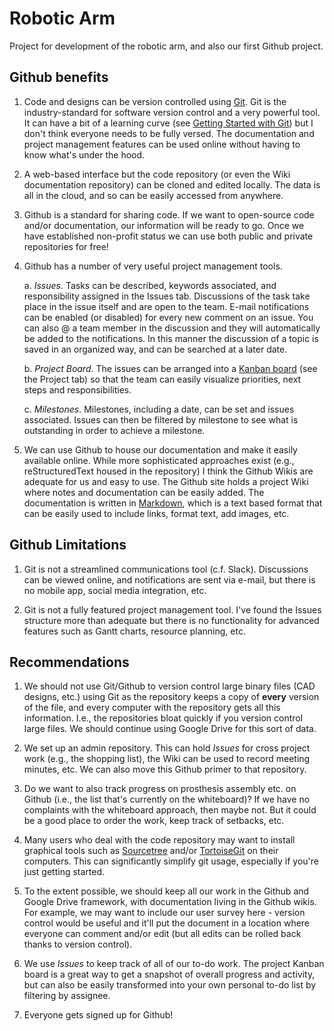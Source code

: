 # Robotic Arm

Project for development of the robotic arm, and also our first Github project.  

## Github benefits

1. Code and designs can be version controlled using [Git](https://git-scm.com).  Git is the industry-standard for software version control and a very powerful tool.  It can have a bit of a learning curve (see [Getting Started with Git](https://git-scm.com)) but I don't think everyone needs to be fully versed.  The documentation and project management features can be used online without having to know what's under the hood.  

1. A web-based interface but the code repository (or even the Wiki documentation repository) can be cloned and edited locally.  The data is all in the cloud, and so can be easily accessed from anywhere.

1. Github is a standard for sharing code.  If we want to open-source code and/or documentation, our information will be ready to go.  Once we have established non-profit status we can use both public and private repositories for free!

1. Github has a number of very useful project management tools.

   a. *Issues*. Tasks can be described, keywords associated, and responsibility assigned in the Issues tab.  Discussions of the task take place in the issue itself and are open to the team.  E-mail notifications can be enabled (or disabled) for every new comment on an issue.  You can also @ a team member in the discussion and they will automatically be added to the notifications.  In this manner the discussion of a topic is saved in an organized way, and can be searched at a later date.

   b. *Project Board*. The issues can be arranged into a [Kanban board](https://kanbanize.com/kanban-resources/getting-started/what-is-kanban-board/) (see the Project tab) so that the team can easily visualize priorities, next steps and responsibilities.
   
   c. *Milestones*. Milestones, including a date, can be set and issues associated.  Issues can then be filtered by milestone to see what is outstanding in order to achieve a milestone. 
   
1. We can use Github to house our documentation and make it easily available online.  While more sophisticated approaches exist (e.g., reStructuredText housed in the repository) I think the Github Wikis are adequate for us and easy to use.  The Github site holds a project Wiki where notes and documentation can be easily added.  The documentation is written in [Markdown](https://help.github.com/articles/basic-writing-and-formatting-syntax/), which is a text based format that can be easily used to include links, format text, add images, etc.

## Github Limitations

1. Git is not a streamlined communications tool (c.f. Slack).  Discussions can be viewed online, and notifications are sent via e-mail, but there is no mobile app, social media integration, etc.

1. Git is not a fully featured project management tool.  I've found the Issues structure more than adequate but there is no functionality for advanced features such as Gantt charts, resource planning, etc.

## Recommendations 

1. We should not use Git/Github to version control large binary files (CAD designs, etc.) using Git as the repository keeps a copy of **every** version of the file, and every computer with the repository gets all this information.  I.e., the repositories bloat quickly if you version control large files.  We should continue using Google Drive for this sort of data.

1. We set up an admin repository.  This can hold *Issues* for cross project work (e.g., the shopping list), the Wiki can be used to record meeting minutes, etc. We can also move this Github primer to that repository.

1. Do we want to also track progress on prosthesis assembly etc. on Github (i.e., the list that's currently on the whiteboard)? If we have no complaints with the whiteboard approach, then maybe not.  But it could be a good place to order the work, keep track of setbacks, etc.

1. Many users who deal with the code repository may want to install graphical tools such as [Sourcetree](https://www.sourcetreeapp.com) and/or [TortoiseGit](https://tortoisegit.org) on their computers.  This can significantly simplify git usage, especially if you're just getting started.

1. To the extent possible, we should keep all our work in the Github and Google Drive framework, with documentation living in the Github wikis.  For example, we may want to include our user survey here - version control would be useful and it'll put the document in a location where everyone can comment and/or edit (but all edits can be rolled back thanks to version control).

1. We use *Issues* to keep track of all of our to-do work.  The project Kanban board is a great way to get a snapshot of overall progress and activity, but can also be easily transformed into your own personal to-do list by filtering by assignee.

1. Everyone gets signed up for Github!

